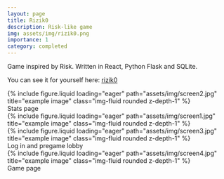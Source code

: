 ```yaml
---
layout: page
title: Rizik0
description: Risk-like game
img: assets/img/rizik0.png
importance: 1
category: completed
---
```


Game inspired by Risk.
Written in React, Python Flask and SQLite.

You can see it for yourself here: [rizik0](https://www.rizik0.ovh)

<div class="row">
    <div class="col-sm mt-3 mt-md-0">
        {% include figure.liquid loading="eager" path="assets/img/screen2.jpg" title="example image" class="img-fluid rounded z-depth-1" %}
    </div>
</div>

<div class="caption">
    Stats page
</div>

<div class="row">
    <div class="col-sm mt-3 mt-md-0">
        {% include figure.liquid loading="eager" path="assets/img/screen1.jpg" title="example image" class="img-fluid rounded z-depth-1" %}
    </div>
    <div class="col-sm mt-3 mt-md-0">
        {% include figure.liquid loading="eager" path="assets/img/screen3.jpg" title="example image" class="img-fluid rounded z-depth-1" %}
    </div>
</div>

<div class="caption">
    Log in and pregame lobby
</div>

<div class="row">
    <div class="col-sm mt-3 mt-md-0">
        {% include figure.liquid loading="eager" path="assets/img/screen4.jpg" title="example image" class="img-fluid rounded z-depth-1" %}
    </div>
</div>

<div class="caption">
    Game page
</div>

